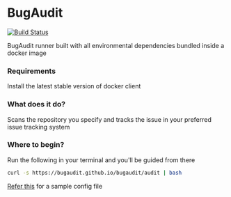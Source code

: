 # BugAudit
[![Build Status](https://gitlab.com/bugaudit/bugaudit/badges/master/pipeline.svg)](https://gitlab.com/bugaudit/bugaudit/pipelines)

BugAudit runner built with all environmental dependencies bundled inside a docker image

### Requirements
Install the latest stable version of docker client

### What does it do?
Scans the repository you specify and tracks the issue in your preferred issue tracking system

### Where to begin?
Run the following in your terminal and you'll be guided from there
```bash
curl -s https://bugaudit.github.io/bugaudit/audit | bash
```
[Refer this](https://bugaudit.github.io/bugaudit/config.json) for a sample config file
